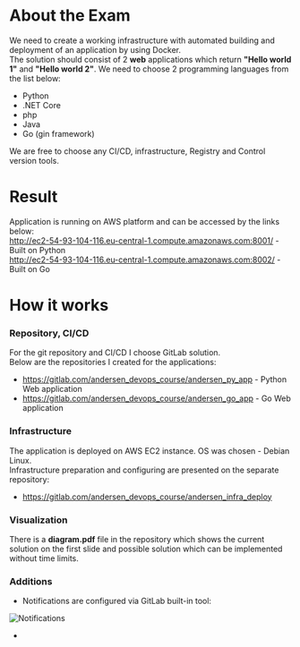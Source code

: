 # About the Exam #

We need to create a working infrastructure with automated building and deployment of an application by using Docker.  
The solution should consist of 2 **web** applications which return **"Hello world 1"** and **"Hello world 2"**. We need to choose 2 programming languages from the list below:  

* Python
* .NET Core
* php
* Java
* Go (gin framework)

We are free to choose any CI/CD, infrastructure, Registry and Control version tools. 

# Result #

Application is running on AWS platform and can be accessed by the links below:  
http://ec2-54-93-104-116.eu-central-1.compute.amazonaws.com:8001/  - Built on Python  
http://ec2-54-93-104-116.eu-central-1.compute.amazonaws.com:8002/  - Built on Go  

# How it works #

### Repository, CI/CD ###
For the git repository and CI/CD I choose GitLab solution.  
Below are the repositories I created for the applications:

* https://gitlab.com/andersen_devops_course/andersen_py_app - Python Web application
* https://gitlab.com/andersen_devops_course/andersen_go_app - Go Web application


### Infrastructure ###

The application is deployed on AWS EC2 instance. OS was chosen - Debian Linux.  
Infrastructure preparation and configuring are presented on the separate repository:  
* https://gitlab.com/andersen_devops_course/andersen_infra_deploy

### Visualization ###

There is a **diagram.pdf** file in the repository which shows the current solution on the first slide and possible solution which can be implemented without time limits.

### Additions ###

* Notifications are configured via GitLab built-in tool:

![Notifications](https://user-images.githubusercontent.com/75803382/127167421-0fb1577a-fc57-42c9-bb54-5017d5efe401.png)

* 
